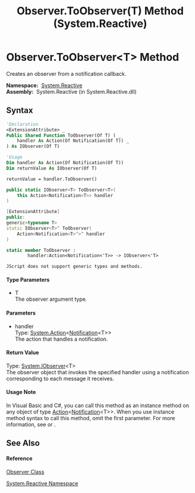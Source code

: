 ﻿---
title: Observer.ToObserver(T) Method  (System.Reactive)
TOCTitle: ToObserver(T) Method
ms:assetid: M:System.Reactive.Observer.ToObserver``1(System.Action{System.Reactive.Notification{``0}})
ms:mtpsurl: https://msdn.microsoft.com/en-us/library/Hh229559(v=VS.103)
ms:contentKeyID: 36068974
ms.date: 06/28/2011
mtps_version: v=VS.103
f1_keywords:
- System.Reactive.Observer.ToObserver``1
dev_langs:
- CSharp
- JScript
- VB
- FSharp
- c++
---

# Observer.ToObserver\<T\> Method

Creates an observer from a notification callback.

**Namespace:**  [System.Reactive](hh229356\(v=vs.103\).md)  
**Assembly:**  System.Reactive (in System.Reactive.dll)

## Syntax

``` vb
'Declaration
<ExtensionAttribute> _
Public Shared Function ToObserver(Of T) ( _
    handler As Action(Of Notification(Of T)) _
) As IObserver(Of T)
```

``` vb
'Usage
Dim handler As Action(Of Notification(Of T))
Dim returnValue As IObserver(Of T)

returnValue = handler.ToObserver()
```

``` csharp
public static IObserver<T> ToObserver<T>(
    this Action<Notification<T>> handler
)
```

``` c++
[ExtensionAttribute]
public:
generic<typename T>
static IObserver<T>^ ToObserver(
    Action<Notification<T>^>^ handler
)
```

``` fsharp
static member ToObserver : 
        handler:Action<Notification<'T>> -> IObserver<'T> 
```

``` jscript
JScript does not support generic types and methods.
```

#### Type Parameters

  - T  
    The observer argument type.

#### Parameters

  - handler  
    Type: [System.Action](https://msdn.microsoft.com/en-us/library/018hxwa8)\<[Notification](hh229462\(v=vs.103\).md)\<T\>\>  
    The action that handles a notification.  

#### Return Value

Type: [System.IObserver](https://msdn.microsoft.com/en-us/library/Dd783449)\<T\>  
The observer object that invokes the specified handler using a notification corresponding to each message it receives.  

#### Usage Note

In Visual Basic and C\#, you can call this method as an instance method on any object of type [Action](https://msdn.microsoft.com/en-us/library/018hxwa8)\<[Notification](hh229462\(v=vs.103\).md)\<T\>\>. When you use instance method syntax to call this method, omit the first parameter. For more information, see [](https://msdn.microsoft.com/en-us/library/Bb384936) or [](https://msdn.microsoft.com/en-us/library/Bb383977).

## See Also

#### Reference

[Observer Class](hh229899\(v=vs.103\).md)

[System.Reactive Namespace](hh229356\(v=vs.103\).md)

